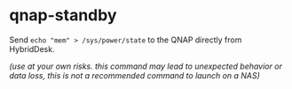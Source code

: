 # qnap-standby

Send `echo "mem" > /sys/power/state` to the QNAP directly from HybridDesk.

*(use at your own risks. this command may lead to unexpected behavior or data loss, this is not a recommended command to launch on a NAS)*
